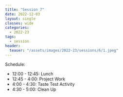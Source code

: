 ```yaml
---
title: "Session 7"
date: 2022-12-03
layout: single
classes: wide
categories:
  - 2022-23
tags:
  - session
header:
  teaser: "/assets/images/2022-23/sessions/6/1.jpeg"
---
```


Schedule:
- 12:00 - 12:45: Lunch
- 12:45 - 4:00: Project Work
- 4:00 - 4:30: Taste Test Activity
- 4:30 - 5:00: Clean Up
